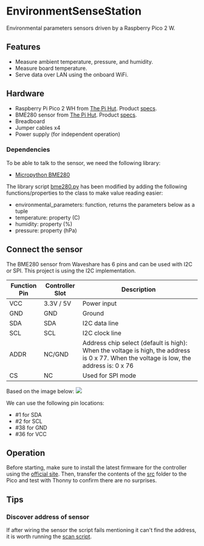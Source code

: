 # EnvironmentSenseStation
Environmental parameters sensors driven by a Raspberry Pico 2 W.

## Features
- Measure ambient temperature, pressure, and humidity.
- Measure board temperature.
- Serve data over LAN using the onboard WiFi.

## Hardware
- Raspberry Pi Pico 2 WH from [The Pi Hut](https://thepihut.com/products/raspberry-pi-pico-2-w?variant=54063378760065). Product [specs](https://datasheets.raspberrypi.com/picow/pico-2-w-datasheet.pdf).
- BME280 sensor from [The Pi Hut](https://thepihut.com/products/bme280-environmental-sensor). Product [specs](https://www.waveshare.com/wiki/BME280_Environmental_Sensor).
- Breadboard
- Jumper cables x4
- Power supply (for independent operation)

### Dependencies
To be able to talk to the sensor, we need the following library:
- [Micropython BME280](https://pypi.org/project/micropython-bme280/)

The library script [bme280.py](./src/bme280.py) has been modified by adding the following functions/properties to the class to make value reading easier:
- environmental_parameters: function, returns the parameters below as a tuple
- temperature: property (C)
- humidity: property (%)
- pressure: property (hPa)

## Connect the sensor
The BME280 sensor from Waveshare has 6 pins and can be used with I2C or SPI. 
This project is using the I2C implementation.

| Function Pin | Controller Slot | Description |
| -------- | ------- | ------- |
| VCC | 3.3V / 5V | Power input |
| GND | GND | Ground |
| SDA | SDA | I2C data line |
| SCL | SCL | I2C clock line |
| ADDR | NC/GND | Address chip select (default is high): When the voltage is high, the address is 0 x 77. When the voltage is low, the address is: 0 x 76 |
| CS | NC | Used for SPI mode |

Based on the image below:
![](https://docs.micropython.org/en/latest/_images/pico_pinout.png)

We can use the following pin locations:
- #1 for SDA
- #2 for SCL
- #38 for GND
- #36 for VCC

## Operation
Before starting, make sure to install the latest firmware for the controller using the [official site](https://www.raspberrypi.com/documentation/microcontrollers/pico-series.html).
Then, transfer the contents of the [src](./src/) folder to the Pico and test with Thonny to confirm there are no surprises.

## Tips
### Discover address of sensor
If after wiring the sensor the script fails mentioning it can't find the address, it is worth running the [scan script](./src/scan_address.py).


